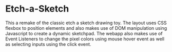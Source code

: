 # Etch-a-Sketch 
This a remake of the classic etch a sketch drawing toy. The layout uses CSS flexbox to position elements and also makes use of DOM manipulation using Javascript to create a dynamic sketchpad. The webapp also makes use of Event Listeners to change the pixel colors using mouse hover event as well as selecting inputs using the click event. 
